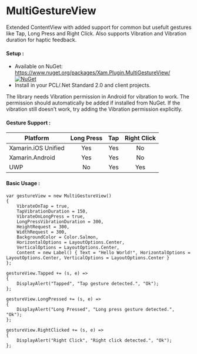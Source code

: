 # MultiGestureView
Extended ContentView with added support for common but usefult gestures like Tap, Long Press and Right Click. Also supports Vibration and Vibration duration for haptic feedback.

#### Setup :
* Available on NuGet: https://www.nuget.org/packages/Xam.Plugin.MultiGestureView/ [![NuGet](https://img.shields.io/badge/NuGet-1.0.0-brightgreen.svg)](https://www.nuget.org/packages/Xam.Plugin.MultiGestureView/)
* Install in your PCL/.Net Standard 2.0 and client projects.

The library needs Vibration permission in Android for vibration to work. The permission should automatically be added if installed from NuGet. If the vibration still doesn't work, try adding the Vibration permission explicitly.

#### Gesture Support :

|Platform|Long Press|Tap|Right Click|
| ------------------- | :-----------: | :-----------: | :------------------: |
|Xamarin.iOS Unified|Yes|Yes|No|
|Xamarin.Android|Yes|Yes|No|
|UWP|No|Yes|Yes|


#### Basic Usage :

```
var gestureView = new MultiGestureView()
{
    VibrateOnTap = true,
    TapVibrationDuration = 150,
    VibrateOnLongPress = true,
    LongPressVibrationDuration = 300,
    HeightRequest = 300,
    WidthRequest = 300,
    BackgroundColor = Color.Salmon,
    HorizontalOptions = LayoutOptions.Center,
    VerticalOptions = LayoutOptions.Center,
    Content = new Label() { Text = "Hello World!", HorizontalOptions = LayoutOptions.Center, VerticalOptions = LayoutOptions.Center }
};

gestureView.Tapped += (s, e) =>
{
    DisplayAlert("Tapped", "Tap gesture detected.", "Ok");
};

gestureView.LongPressed += (s, e) =>
{
    DisplayAlert("Long Pressed", "Long press gesture detected.", "Ok");
};

gestureView.RightClicked += (s, e) =>
{
    DisplayAlert("Right Click", "Right click detected.", "Ok");
};
```
